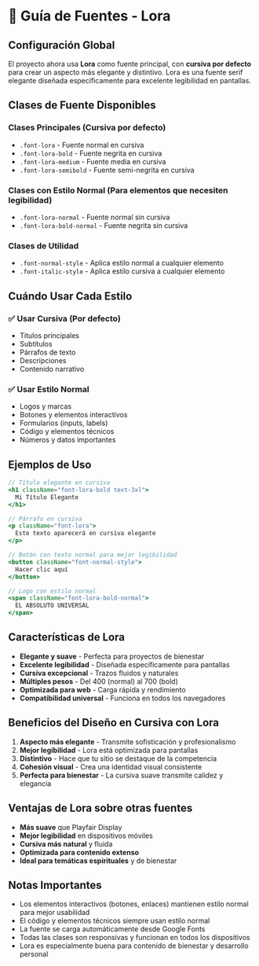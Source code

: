 # 🎨 Guía de Fuentes - Lora

## Configuración Global

El proyecto ahora usa **Lora** como fuente principal, con **cursiva por defecto** para crear un aspecto más elegante y distintivo. Lora es una fuente serif elegante diseñada específicamente para excelente legibilidad en pantallas.

## Clases de Fuente Disponibles

### Clases Principales (Cursiva por defecto)
- `.font-lora` - Fuente normal en cursiva
- `.font-lora-bold` - Fuente negrita en cursiva
- `.font-lora-medium` - Fuente media en cursiva
- `.font-lora-semibold` - Fuente semi-negrita en cursiva

### Clases con Estilo Normal (Para elementos que necesiten legibilidad)
- `.font-lora-normal` - Fuente normal sin cursiva
- `.font-lora-bold-normal` - Fuente negrita sin cursiva

### Clases de Utilidad
- `.font-normal-style` - Aplica estilo normal a cualquier elemento
- `.font-italic-style` - Aplica estilo cursiva a cualquier elemento

## Cuándo Usar Cada Estilo

### ✅ Usar Cursiva (Por defecto)
- Títulos principales
- Subtítulos
- Párrafos de texto
- Descripciones
- Contenido narrativo

### ✅ Usar Estilo Normal
- Logos y marcas
- Botones y elementos interactivos
- Formularios (inputs, labels)
- Código y elementos técnicos
- Números y datos importantes

## Ejemplos de Uso

```jsx
// Título elegante en cursiva
<h1 className="font-lora-bold text-3xl">
  Mi Título Elegante
</h1>

// Párrafo en cursiva
<p className="font-lora">
  Este texto aparecerá en cursiva elegante
</p>

// Botón con texto normal para mejor legibilidad
<button className="font-normal-style">
  Hacer clic aquí
</button>

// Logo con estilo normal
<span className="font-lora-bold-normal">
  EL ABSOLUTO UNIVERSAL
</span>
```

## Características de Lora

- **Elegante y suave** - Perfecta para proyectos de bienestar
- **Excelente legibilidad** - Diseñada específicamente para pantallas
- **Cursiva excepcional** - Trazos fluidos y naturales
- **Múltiples pesos** - Del 400 (normal) al 700 (bold)
- **Optimizada para web** - Carga rápida y rendimiento
- **Compatibilidad universal** - Funciona en todos los navegadores

## Beneficios del Diseño en Cursiva con Lora

1. **Aspecto más elegante** - Transmite sofisticación y profesionalismo
2. **Mejor legibilidad** - Lora está optimizada para pantallas
3. **Distintivo** - Hace que tu sitio se destaque de la competencia
4. **Cohesión visual** - Crea una identidad visual consistente
5. **Perfecta para bienestar** - La cursiva suave transmite calidez y elegancia

## Ventajas de Lora sobre otras fuentes

- **Más suave** que Playfair Display
- **Mejor legibilidad** en dispositivos móviles
- **Cursiva más natural** y fluida
- **Optimizada para contenido extenso**
- **Ideal para temáticas espirituales** y de bienestar

## Notas Importantes

- Los elementos interactivos (botones, enlaces) mantienen estilo normal para mejor usabilidad
- El código y elementos técnicos siempre usan estilo normal
- La fuente se carga automáticamente desde Google Fonts
- Todas las clases son responsivas y funcionan en todos los dispositivos
- Lora es especialmente buena para contenido de bienestar y desarrollo personal 